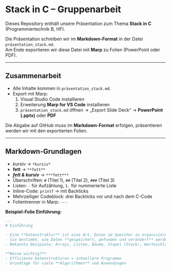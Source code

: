 # Stack in C – Gruppenarbeit

Dieses Repository enthält unsere Präsentation zum Thema **Stack in C** (Programmiertechnik B, HF).

Die Präsentation schreiben wir im **Markdown-Format** in der Datei `präsentation_stack.md`.  
Am Ende exportieren wir diese Datei mit **Marp** zu Folien (PowerPoint oder PDF).

---

## Zusammenarbeit

- Alle Inhalte kommen in `präsentation_stack.md`.  
- Export mit Marp:  
  1. Visual Studio Code installieren  
  2. Erweiterung **Marp for VS Code** installieren  
  3. `präsentation_stack.md` öffnen → „Export Slide Deck“ → **PowerPoint (.pptx)** oder **PDF**  

Die Abgabe auf GitHub muss im **Markdown-Format** erfolgen, präsentieren werden wir mit den exportierten Folien.

---

## Markdown-Grundlagen

- *kursiv* → `*kursiv*`  
- **fett** → `**fett**`  
- ***fett & kursiv*** → `***fett***`  
- Überschriften: `#` (Titel 1), `##` (Titel 2), `###` (Titel 3)  
- Listen: `-` für Aufzählung, `1.` für nummerierte Liste  
- Inline-Code: `printf` → mit Backticks  
- Mehrzeiliger Codeblock: drei Backticks vor und nach dem C-Code  
- Folientrenner in Marp: `---`  

**Beispiel-Folie Einführung:**

```markdown
---
# Einführung

- Eine **Datenstruktur** ist eine Art, Daten im Speicher zu organisieren und zu verwalten.  
- Sie bestimmt, wie Daten **gespeichert, gefunden und verändert** werden.  
- Bekannte Beispiele: Arrays, Listen, Bäume, Stapel (Stack), Warteschlangen (Queue).  

**Warum wichtig?**
- Effiziente Datenstrukturen = schnellere Programme  
- Grundlage für viele **Algorithmen** und Anwendungen  
